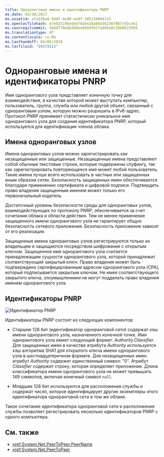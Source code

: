 ```yaml
---
title: Одноранговые имена и идентификаторы PNRP
ms.date: 03/30/2017
ms.assetid: afa538e8-948f-4a98-aa9f-305134004115
ms.openlocfilehash: e7e92519bede478a5e26a88a56236f987c93c441
ms.sourcegitcommit: 5b6d778ebb269ee6684fb57ad69a8c28b06235b9
ms.translationtype: HT
ms.contentlocale: ru-RU
ms.lasthandoff: 04/08/2019
ms.locfileid: "59173112"
---
```

# <a name="peer-names-and-pnrp-ids"></a>Одноранговые имена и идентификаторы PNRP
Имя однорангового узла представляет конечную точку для взаимодействия, в качестве которой может выступать компьютер, пользователь, группа, служба или любой другой объект, связанный с одноранговым узлом, которую можно разрешить в IPv6-адрес. Протокол PNRP принимает статистически уникальное имя однорангового узла для создания идентификатора PNRP, который используется для идентификации членов облака.  
  
## <a name="peer-names"></a>Имена одноранговых узлов  
 Имена одноранговых узлов можно зарегистрировать как незащищенные или защищенные. Незащищенные имена представляют собой обычные текстовые строки, которые подвержены спуфингу, так как зарегистрировать повторяющееся имя может любой пользователь. Такие имена лучше всего использовать в частных или защищенных иным образом сетях. Безопасность защищенных имен обеспечивается благодаря применению сертификата и цифровой подписи. Подтвердить право владения защищенным именем может только его первоначальный издатель.  
  
 Достаточный уровень безопасности среды для одноранговых узлов, взаимодействующих по протоколу PNRP, обеспечивается за счет сочетания облака и области действия. Тем не менее применение защищенного имени однорангового узла не гарантирует общую безопасность сетевого приложения. Безопасность приложения зависит от его реализации.  
  
 Защищенные имена одноранговых узлов регистрируются только их владельцем и защищаются посредством шифрования с открытым ключом. Защищенное имя однорангового узла считается принадлежащим сущности однорангового узла, которой принадлежит соответствующий закрытый ключ. Право владения может быть подтверждено сертифицированным адресом однорангового узла (CPA), который подписывается закрытым ключом. Не имея соответствующего закрытого ключа, злоумышленники не могут подделать право владения именем однорангового узла.  
  
## <a name="pnrp-ids"></a>Идентификаторы PNRP  
 ![Идентификатор PNRP](../../../docs/framework/network-programming/media/fdc9e8a0-4a1c-488d-a019-bc3a1973220c.gif "fdc9e8a0-4a1c-488d-a019-bc3a1973220c")  
  
 Идентификаторы PNRP состоят из следующих компонентов:  
  
-   Старшие 128 бит (идентификатор одноранговой сети) содержат хэш имени однорангового узла, назначенного конечной точке. Имя однорангового узла имеет следующий формат: *Authority.Classifier*. Для защищенных имен в качестве атрибута *Authority* используется хэш алгоритма SHA1 для открытого ключа имени однорангового узла в шестнадцатеричном формате. Для незащищенных имен атрибут *Authority* содержит единственный символ: "0". Атрибут *Classifier* содержит строку, которая определяет приложение. Длина классификатора имени однорангового узла не может превышать 149 символов, включая конечный символ `null`.  
  
-   Младшие 128 бит используются для расположения службы и содержат число, которое идентифицирует другие экземпляры этого идентификатора одноранговой сети в том же облаке.  
  
 Такое сочетание идентификатора одноранговой сети и расположения службы позволяет регистрировать несколько идентификаторов PNRP с одного компьютера.  
  
## <a name="see-also"></a>См. также

- <xref:System.Net.PeerToPeer.PeerName>
- <xref:System.Net.PeerToPeer>
